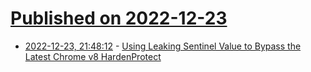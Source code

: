 # [Published on 2022-12-23](index.md)

* [2022-12-23, 21:48:12](https://lobste.rs/s/xkzz6w/using_leaking_sentinel_value_bypass) - [Using Leaking Sentinel Value to Bypass the Latest Chrome v8 HardenProtect](https://medium.com/@numencyberlabs/using-leaking-sentinel-value-to-bypass-the-latest-chrome-v8-hardenprotect-c4ed40e3d34f)

